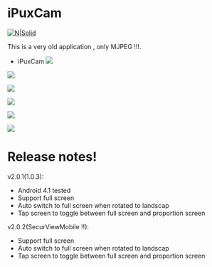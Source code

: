 # iPuxCam

[![N|Solid](http://img.25pp.com/uploadfile/soft/images/2013/0830/20130830062901578.jpg@140w_140h)](https://appadvice.com/app/ipuxcam/363092899)

This is a very old application , only MJPEG  !!!.

  - iPuxCam
 ![](https://lh6.ggpht.com/sEokryyhUPvHwNR2wmwxSZTPNJjcVLPhyePVV30O60LqXGUTRSUOcsb94o5wN76Eg_dm)

 ![](https://lh4.ggpht.com/4Ru01NKq6_YFdvF7Q2Quqz5voYO2esY77gn3vkkmtWZU69cDk-5PCRtI5OJOovhiRmI)

 ![](https://lh5.ggpht.com/386RFUo4TXcG3QKqqbyDXwOtqw1V8cedgStIJl2nCKt7lCA8tjRCu1vCnqLfUenlYDk)

 ![](https://lh4.ggpht.com/ZNOx3R430YM1NnPB-C0RBjU3luZQ7hyD1VmXwP0oPhaoEe0PO3uBU6NslueOu-i_Ww)

 ![](https://encrypted-tbn0.gstatic.com/images?q=tbn:ANd9GcTNH40BpGJTVSsaY7Ye95hwYCUhZx91TXCfjqJIGXQ9WG2DZ96G7A)

 ![](http://www.downloadcollection.com/graphics/largeimages/ipuxcam-475766.jpeg)

# Release notes!

v2.0.1(1.0.3):
  - Android 4.1 tested 
  - Support full screen
  - Auto switch to full screen when rotated to landscap
  - Tap screen to toggle between full screen and proportion screen

v2.0.2(SecurViewMobile !!):
  - Support full screen
  - Auto switch to full screen when rotated to landscap
  - Tap screen to toggle between full screen and proportion screen


